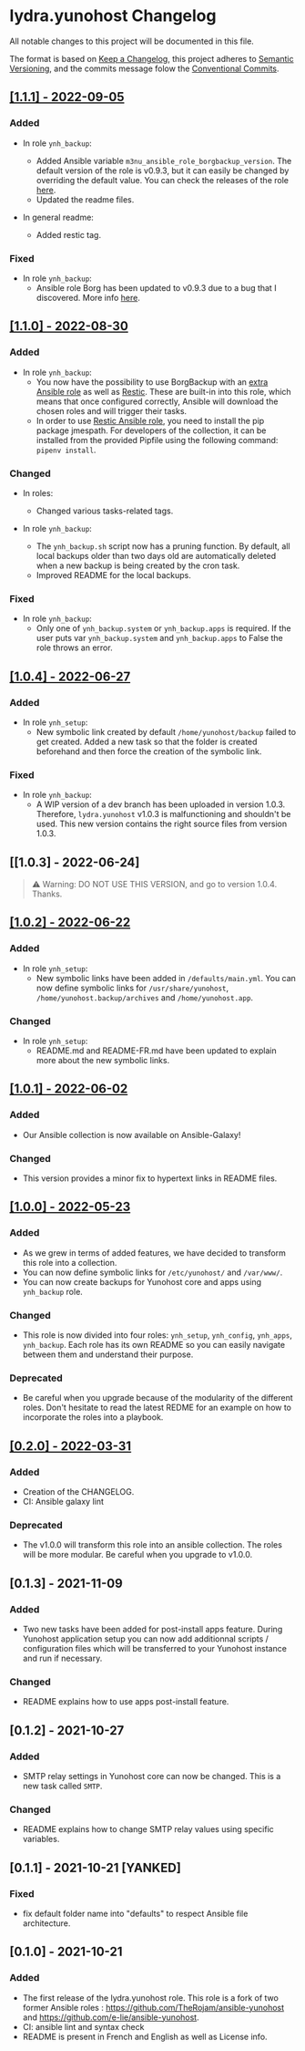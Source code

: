 # lydra.yunohost Changelog

All notable changes to this project will be documented in this file.

The format is based on [Keep a Changelog](https://keepachangelog.com/en/1.0.0/),
this project adheres to [Semantic Versioning](https://semver.org/spec/v2.0.0.html),
and the commits message folow the [Conventional Commits](https://www.conventionalcommits.org/en/v1.0.0/).

## [[1.1.1] - 2022-09-05](https://lab.frogg.it/lydra/yunohost/ansible-yunohost/-/releases/1.1.1)

### Added

- In role `ynh_backup`:
  - Added Ansible variable `m3nu_ansible_role_borgbackup_version`. The default version of the role is v0.9.3, but it can easily be changed by overriding the default value. You can check the releases of the role [here](https://github.com/borgbase/ansible-role-borgbackup).
  - Updated the readme files.

- In general readme:
  - Added restic tag.

### Fixed

- In role `ynh_backup`:
  - Ansible role Borg has been updated to v0.9.3 due to a bug that I discovered. More info [here](https://github.com/borgbase/ansible-role-borgbackup/issues/101).

## [[1.1.0] - 2022-08-30](https://lab.frogg.it/lydra/yunohost/ansible-yunohost/-/releases/1.1.0)

### Added

- In role `ynh_backup`:
  - You now have the possibility to use BorgBackup with an [extra Ansible role](https://github.com/borgbase/ansible-role-borgbackup) as well as [Restic](https://github.com/roles-ansible/ansible_role_restic). These are built-in into this role, which means that once configured correctly, Ansible will download the chosen roles and will trigger their tasks.
  - In order to use [Restic Ansible role](https://github.com/roles-ansible/ansible_role_restic), you need to install the pip package jmespath. For developers of the collection, it can be installed from the provided Pipfile using the following command: `pipenv install`.

### Changed

- In roles:
  - Changed various tasks-related tags.

- In role `ynh_backup`:
  - The `ynh_backup.sh` script now has a pruning function. By default, all local backups older than two days old are automatically deleted when a new backup is being created by the cron task.
  - Improved README for the local backups.

### Fixed

- In role `ynh_backup`:
  - Only one of `ynh_backup.system` or `ynh_backup.apps` is required. If the user puts var `ynh_backup.system` and `ynh_backup.apps` to False the role throws an error.

## [[1.0.4] - 2022-06-27](https://lab.frogg.it/lydra/yunohost/ansible-yunohost/-/releases/1.0.4)

### Added

- In role `ynh_setup`:
  - New symbolic link created by default `/home/yunohost/backup` failed to get created. Added a new task so that the folder is created beforehand and then force the creation of the symbolic link.

### Fixed

- In role `ynh_backup`:
  - A WIP version of a dev branch has been uploaded in version 1.0.3. Therefore, `lydra.yunohost` v1.0.3 is malfunctioning and shouldn't be used. This new version contains the right source files from version 1.0.3.

## [[1.0.3] - 2022-06-24]

> ⚠️ Warning: DO NOT USE THIS VERSION, and go to version 1.0.4. Thanks.

## [[1.0.2] - 2022-06-22](https://lab.frogg.it/lydra/yunohost/ansible-yunohost/-/releases/1.0.2)

### Added

- In role `ynh_setup`:
  - New symbolic links have been added in `/defaults/main.yml`. You can now define symbolic links for `/usr/share/yunohost`, `/home/yunohost.backup/archives` and `/home/yunohost.app`.

### Changed

- In role `ynh_setup`:
  - README.md and README-FR.md have been updated to explain more about the new symbolic links.

## [[1.0.1] - 2022-06-02](https://lab.frogg.it/lydra/yunohost/ansible-yunohost/-/releases/1.0.1)

### Added

- Our Ansible collection is now available on Ansible-Galaxy!

### Changed

- This version provides a minor fix to hypertext links in README files.

## [[1.0.0] - 2022-05-23](https://lab.frogg.it/lydra/yunohost/ansible-yunohost/-/releases/1.0.0)

### Added

- As we grew in terms of added features, we have decided to transform this role into a collection.
- You can now define symbolic links for `/etc/yunohost/` and `/var/www/`.
- You can now create backups for Yunohost core and apps using `ynh_backup` role.

### Changed

- This role is now divided into four roles: `ynh_setup`, `ynh_config`, `ynh_apps`, `ynh_backup`. Each role has its own README so you can easily navigate between them and understand their purpose.

### Deprecated

- Be careful when you upgrade because of the modularity of the different roles. Don't hesitate to read the latest REDME for an example on how to incorporate the roles into a playbook.

## [[0.2.0] - 2022-03-31](https://lab.frogg.it/lydra/yunohost/ansible-yunohost/-/releases/0.2.0)

### Added

- Creation of the CHANGELOG.
- CI: Ansible galaxy lint

### Deprecated

- The v1.0.0 will transform this role into an ansible collection.
The roles will be more modular. Be careful when you upgrade to v1.0.0.

## [0.1.3] - 2021-11-09

### Added

- Two new tasks have been added for post-install apps feature. During Yunohost application setup you can now add additionnal scripts / configuration files which will be transferred to your Yunohost instance and run if necessary.

### Changed

- README explains how to use apps post-install feature.

## [0.1.2] - 2021-10-27

### Added

- SMTP relay settings in Yunohost core can now be changed. This is a new task called `SMTP`.

### Changed

- README explains how to change SMTP relay values using specific variables.

## [0.1.1] - 2021-10-21 [YANKED]

### Fixed

- fix default folder name into "defaults" to respect Ansible file architecture.

## [0.1.0] - 2021-10-21

### Added

- The first release of the lydra.yunohost role. This role is a fork of two former Ansible roles : <https://github.com/TheRojam/ansible-yunohost> and <https://github.com/e-lie/ansible-yunohost>.
- CI: ansible lint and syntax check
- README is present in French and English as well as License info.
